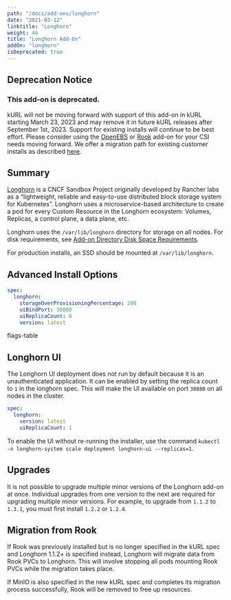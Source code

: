 ```yaml
---
path: "/docs/add-ons/longhorn"
date: "2021-03-12"
linktitle: "Longhorn"
weight: 46
title: "Longhorn Add-On"
addOn: "longhorn"
isDeprecated: true
---
```


## Deprecation Notice

### This add-on is deprecated.

kURL will not be moving forward with support of this add-on in kURL starting March 23, 2023 and may remove it in future kURL releases after September 1st, 2023.  Support for existing installs will continue to be best effort.  Please consider using the [OpenEBS](https://kurl.sh/docs/add-ons/openebs) or [Rook](https://kurl.sh/docs/add-ons/rook) add-on for your CSI needs moving forward.  We offer a migration path for existing customer installs as described [here](https://kurl.sh/docs/install-with-kurl/migrating-csi).

## Summary

[Longhorn](https://longhorn.io/) is a CNCF Sandbox Project originally developed by Rancher labs as a “lightweight, reliable and easy-to-use distributed block storage system for Kubernetes”. Longhorn uses a microservice-based architecture to create a pod for every Custom Resource in the Longhorn ecosystem: Volumes, Replicas, a control plane, a data plane, etc.

Longhorn uses the `/var/lib/longhorn` directory for storage on all nodes. For disk requirements, see [Add-on Directory Disk Space Requirements](/docs/install-with-kurl/system-requirements/#add-on-directory-disk-space-requirements).

For production installs, an SSD should be mounted at `/var/lib/longhorn`.

## Advanced Install Options

```yaml
spec:
  longhorn:
    storageOverProvisioningPercentage: 200
    uiBindPort: 30880
    uiReplicaCount: 0
    version: latest
```

flags-table

## Longhorn UI

The Longhorn UI deployment does not run by default because it is an unauthenticated application.
It can be enabled by setting the replica count to `1` in the longhorn spec.
This will make the UI available on port `30880` on all nodes in the cluster.

```yaml
spec:
  longhorn:
    version: latest
    uiReplicaCount: 1
```

To enable the UI without re-running the installer, use the command `kubectl -n longhorn-system scale deployment longhorn-ui --replicas=1`.

## Upgrades

It is not possible to upgrade multiple minor versions of the Longhorn add-on at once.
Individual upgrades from one version to the next are required for upgrading multiple minor versions.
For example, to upgrade from `1.1.2` to `1.3.1`, you must first install `1.2.2` or `1.2.4`.

## Migration from Rook

If Rook was previously installed but is no longer specified in the kURL spec and Longhorn 1.1.2+ is specified instead, Longhorn will migrate data from Rook PVCs to Longhorn.
This will involve stopping all pods mounting Rook PVCs while the migration takes place.

If MinIO is also specified in the new kURL spec and completes its migration process successfully, Rook will be removed to free up resources.
